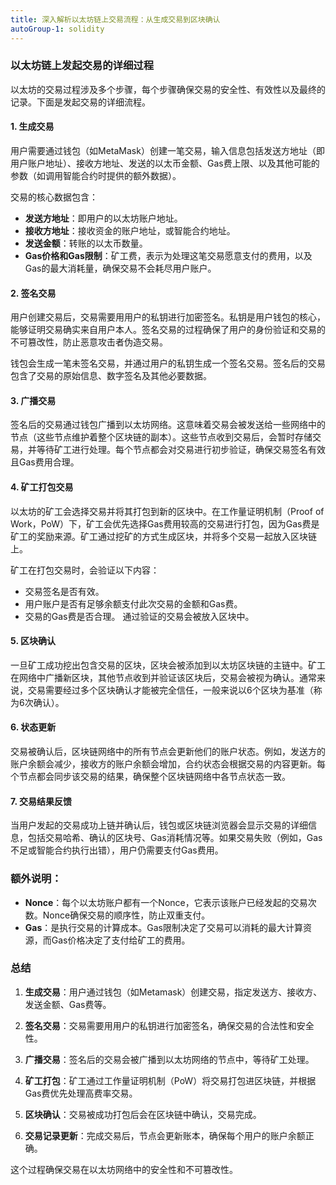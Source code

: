 ```yaml
---
title: 深入解析以太坊链上交易流程：从生成交易到区块确认
autoGroup-1: solidity
---
```


### 以太坊链上发起交易的详细过程

以太坊的交易过程涉及多个步骤，每个步骤确保交易的安全性、有效性以及最终的记录。下面是发起交易的详细流程。

#### 1. 生成交易
用户需要通过钱包（如MetaMask）创建一笔交易，输入信息包括发送方地址（即用户账户地址）、接收方地址、发送的以太币金额、Gas费上限、以及其他可能的参数（如调用智能合约时提供的额外数据）。

交易的核心数据包含：
- **发送方地址**：即用户的以太坊账户地址。
- **接收方地址**：接收资金的账户地址，或智能合约地址。
- **发送金额**：转账的以太币数量。
- **Gas价格和Gas限制**：矿工费，表示为处理这笔交易愿意支付的费用，以及Gas的最大消耗量，确保交易不会耗尽用户账户。

#### 2. 签名交易
用户创建交易后，交易需要用用户的私钥进行加密签名。私钥是用户钱包的核心，能够证明交易确实来自用户本人。签名交易的过程确保了用户的身份验证和交易的不可篡改性，防止恶意攻击者伪造交易。

钱包会生成一笔未签名交易，并通过用户的私钥生成一个签名交易。签名后的交易包含了交易的原始信息、数字签名及其他必要数据。

#### 3. 广播交易
签名后的交易通过钱包广播到以太坊网络。这意味着交易会被发送给一些网络中的节点（这些节点维护着整个区块链的副本）。这些节点收到交易后，会暂时存储交易，并等待矿工进行处理。每个节点都会对交易进行初步验证，确保交易签名有效且Gas费用合理。

#### 4. 矿工打包交易
以太坊的矿工会选择交易并将其打包到新的区块中。在工作量证明机制（Proof of Work，PoW）下，矿工会优先选择Gas费用较高的交易进行打包，因为Gas费是矿工的奖励来源。矿工通过挖矿的方式生成区块，并将多个交易一起放入区块链上。

矿工在打包交易时，会验证以下内容：
- 交易签名是否有效。
- 用户账户是否有足够余额支付此次交易的金额和Gas费。
- 交易的Gas费是否合理。
通过验证的交易会被放入区块中。

#### 5. 区块确认
一旦矿工成功挖出包含交易的区块，区块会被添加到以太坊区块链的主链中。矿工在网络中广播新区块，其他节点收到并验证该区块后，交易会被视为确认。通常来说，交易需要经过多个区块确认才能被完全信任，一般来说以6个区块为基准（称为6次确认）。

#### 6. 状态更新
交易被确认后，区块链网络中的所有节点会更新他们的账户状态。例如，发送方的账户余额会减少，接收方的账户余额会增加，合约状态会根据交易的内容更新。每个节点都会同步该交易的结果，确保整个区块链网络中各节点状态一致。

#### 7. 交易结果反馈
当用户发起的交易成功上链并确认后，钱包或区块链浏览器会显示交易的详细信息，包括交易哈希、确认的区块号、Gas消耗情况等。如果交易失败（例如，Gas不足或智能合约执行出错），用户仍需要支付Gas费用。

### 额外说明：
- **Nonce**：每个以太坊账户都有一个Nonce，它表示该账户已经发起的交易次数。Nonce确保交易的顺序性，防止双重支付。
- **Gas**：是执行交易的计算成本。Gas限制决定了交易可以消耗的最大计算资源，而Gas价格决定了支付给矿工的费用。

### 总结

1. **生成交易**：用户通过钱包（如Metamask）创建交易，指定发送方、接收方、发送金额、Gas费等。
   
2. **签名交易**：交易需要用用户的私钥进行加密签名，确保交易的合法性和安全性。

3. **广播交易**：签名后的交易会被广播到以太坊网络的节点中，等待矿工处理。

4. **矿工打包**：矿工通过工作量证明机制（PoW）将交易打包进区块链，并根据Gas费优先处理高费率交易。

5. **区块确认**：交易被成功打包后会在区块链中确认，交易完成。

6. **交易记录更新**：完成交易后，节点会更新账本，确保每个用户的账户余额正确。

这个过程确保交易在以太坊网络中的安全性和不可篡改性。